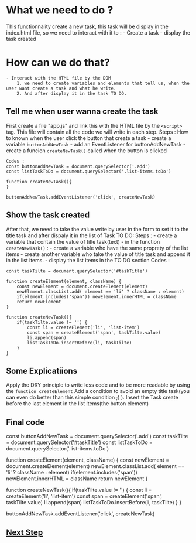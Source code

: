 # What we need to do ?
This functionnality create a new task, this task will be display in the index.html file, so we need to interact with it to : 
    - Create a task
    - display the task created

# How can we do that?
    - Interact with the HTML file by the DOM
        1. we need to create variables and elements that tell us, when the user want create a task and what he write. 
        2. And after display it in the task TO DO.

## Tell me when user wanna create the task
First create a file "app.js" and link this with the HTML file by the `<script>` tag. This file will contain all the code we will write in each step. 
    Steps :
    How to known when the user click the button that create a task
    - create a variable `buttonAddNewTask`
    - add an EventListener for buttonAddNewTask
    - create a funcion ``createNewTask()`` called when the button is clicked

    Codes :
    const buttonAddNewTask = document.querySelector('.add')
    const listTaskToDo = document.querySelector('.list-items.toDo')

    function createNewTask(){
    }

    buttonAddNewTask.addEventListener('click', createNewTask)

## Show the task created
After that, we need to take the value write by user in the form to set it to the title task and after dispaly it in the list of Task TO DO:
    Steps :
    - create a variable that contain the value of title task(text)
    - in the function ``createNewTask()`` :
        - create a variable who have the same proprety of the list items
        - create another variable who take the value of title task and append it in the list items.
        - display the list items in the TO DO section
    Codes :

    const taskTilte = document.querySelector('#taskTitle')

    function createElement(element, className) {
        const newElement = document.createElement(element)
        newElement.classList.add( element == 'li' ? className : element)
        if(element.includes('span')) newElement.innerHTML = className
        return newElement
    }

    function createNewTask(){
        if(taskTilte.value != '') {
            const li = createElement('li', 'list-item')
            const span = createElement('span', taskTilte.value)
            li.append(span)
            listTaskToDo.insertBefore(li, taskTilte)
        }
    }

## Some Explicatiions 
Apply the DRY principle to write less code and to be more readable by using the ``function createElement``
Add a condition to avoid an empty title task(you can even do better than this simple condition ;) ).
Insert the Task create before the last element in the list items(the button element)

## Final code

const buttonAddNewTask = document.querySelector('.add')
const taskTilte = document.querySelector('#taskTitle')
const listTaskToDo = document.querySelector('.list-items.toDo')

function createElement(element, className) {
    const newElement = document.createElement(element)
    newElement.classList.add( element == 'li' ? className : element)
    if(element.includes('span')) newElement.innerHTML = className
    return newElement
}

function createNewTask(){
    if(taskTilte.value != '') {
        const li = createElement('li', 'list-item')
        const span = createElement('span', taskTilte.value)
        li.append(span)
        listTaskToDo.insertBefore(li, taskTilte)
    }
}

buttonAddNewTask.addEventListener('click', createNewTask)

## [Next Step](deleteTask.md)